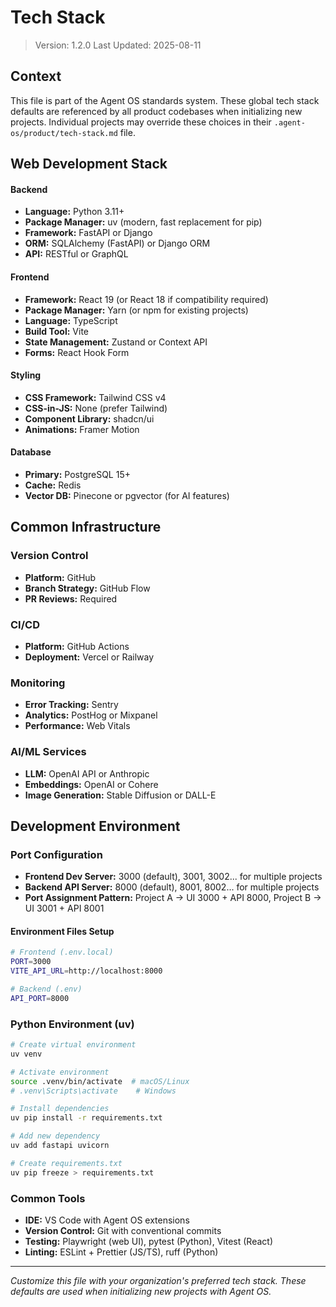 # Tech Stack

> Version: 1.2.0
> Last Updated: 2025-08-11

## Context

This file is part of the Agent OS standards system. These global tech stack defaults are referenced by all product codebases when initializing new projects. Individual projects may override these choices in their `.agent-os/product/tech-stack.md` file.

## Web Development Stack

#### Backend
- **Language:** Python 3.11+
- **Package Manager:** uv (modern, fast replacement for pip)
- **Framework:** FastAPI or Django
- **ORM:** SQLAlchemy (FastAPI) or Django ORM
- **API:** RESTful or GraphQL

#### Frontend
- **Framework:** React 19 (or React 18 if compatibility required)
- **Package Manager:** Yarn (or npm for existing projects)
- **Language:** TypeScript
- **Build Tool:** Vite
- **State Management:** Zustand or Context API
- **Forms:** React Hook Form

#### Styling
- **CSS Framework:** Tailwind CSS v4
- **CSS-in-JS:** None (prefer Tailwind)
- **Component Library:** shadcn/ui
- **Animations:** Framer Motion

#### Database
- **Primary:** PostgreSQL 15+
- **Cache:** Redis
- **Vector DB:** Pinecone or pgvector (for AI features)

## Common Infrastructure

### Version Control
- **Platform:** GitHub
- **Branch Strategy:** GitHub Flow
- **PR Reviews:** Required

### CI/CD
- **Platform:** GitHub Actions
- **Deployment:** Vercel or Railway

### Monitoring
- **Error Tracking:** Sentry
- **Analytics:** PostHog or Mixpanel
- **Performance:** Web Vitals

### AI/ML Services
- **LLM:** OpenAI API or Anthropic
- **Embeddings:** OpenAI or Cohere
- **Image Generation:** Stable Diffusion or DALL-E

## Development Environment

### Port Configuration
- **Frontend Dev Server:** 3000 (default), 3001, 3002... for multiple projects
- **Backend API Server:** 8000 (default), 8001, 8002... for multiple projects
- **Port Assignment Pattern:** Project A → UI 3000 + API 8000, Project B → UI 3001 + API 8001

#### Environment Files Setup
```bash
# Frontend (.env.local)
PORT=3000
VITE_API_URL=http://localhost:8000

# Backend (.env)
API_PORT=8000
```

### Python Environment (uv)
```bash
# Create virtual environment
uv venv

# Activate environment
source .venv/bin/activate  # macOS/Linux
# .venv\Scripts\activate    # Windows

# Install dependencies
uv pip install -r requirements.txt

# Add new dependency
uv add fastapi uvicorn

# Create requirements.txt
uv pip freeze > requirements.txt
```

### Common Tools
- **IDE:** VS Code with Agent OS extensions
- **Version Control:** Git with conventional commits
- **Testing:** Playwright (web UI), pytest (Python), Vitest (React)
- **Linting:** ESLint + Prettier (JS/TS), ruff (Python)

---

*Customize this file with your organization's preferred tech stack. These defaults are used when initializing new projects with Agent OS.*
